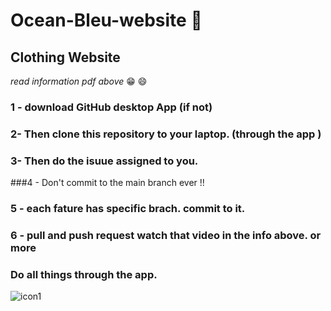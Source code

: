 # Ocean-Bleu-website :dress:
## Clothing Website 
*read information pdf above* :grin: :smile:
### 1 - download GitHub desktop App (if not)
### 2- Then clone this repository to your laptop. (through the app )
### 3- Then do the isuue assigned to you.
###4 - Don't commit to the main branch ever !!
### 5 - each fature has specific brach. commit to it.
### 6 - pull and push request watch that video in the info above. or more
### Do all things through the app.

![icon1](https://github.com/user-attachments/assets/7d1dffe6-cffe-4757-8ee3-092a145186fc)
